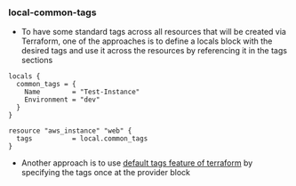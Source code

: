 ### local-common-tags 
- To have some standard tags across all resources that will be created via Terraform, one of the approaches is to define a locals block with the desired tags and use it across the resources by referencing it in the tags sections 

```hcl
locals {
  common_tags = {
    Name        = "Test-Instance"
    Environment = "dev"
  }
}

resource "aws_instance" "web" {
  tags          = local.common_tags
}
```

- Another approach is to use [default tags feature of terraform](https://www.hashicorp.com/blog/default-tags-in-the-terraform-aws-provider) by specifying the tags once at the provider block